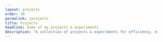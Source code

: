 ```yaml
---
layout: projects
order: 30
permalink: /projects
title: Projects
headline: Some of my projects & experiments
description: "A collection of projects & experiments for efficiency, exploration, & fun."
---
```


